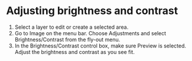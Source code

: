 # Adjusting brightness and contrast

1. Select a layer to edit or create a selected area.
2. Go to Image on the menu bar. Choose Adjustments and select Brightness/Contrast from the fly-out menu.
3. In the Brightness/Contrast control box, make sure Preview is selected. Adjust the brightness and contrast as you see fit.&#x20;
